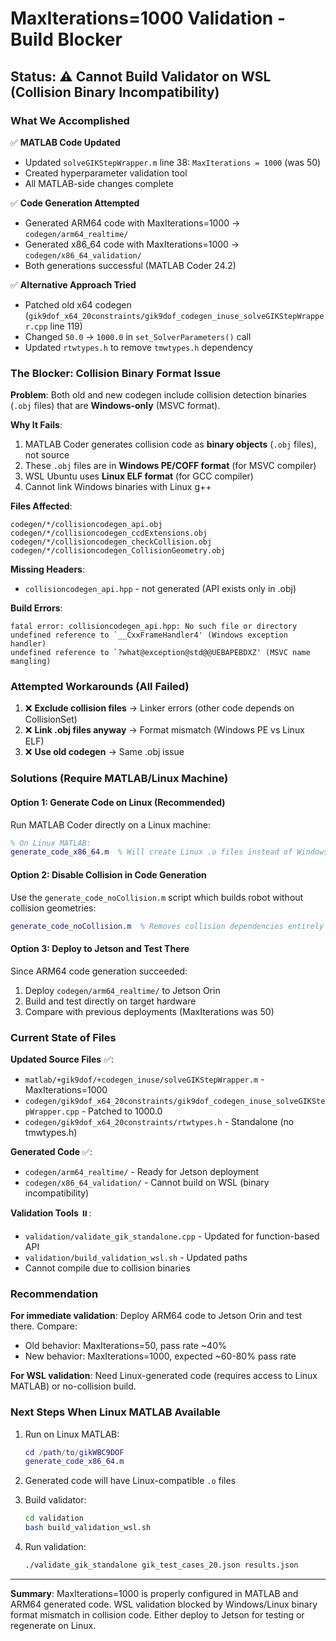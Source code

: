 # MaxIterations=1000 Validation - Build Blocker

## Status: ⚠️ Cannot Build Validator on WSL (Collision Binary Incompatibility)

### What We Accomplished
✅ **MATLAB Code Updated**
- Updated `solveGIKStepWrapper.m` line 38: `MaxIterations = 1000` (was 50)
- Created hyperparameter validation tool
- All MATLAB-side changes complete

✅ **Code Generation Attempted**
- Generated ARM64 code with MaxIterations=1000 → `codegen/arm64_realtime/`
- Generated x86_64 code with MaxIterations=1000 → `codegen/x86_64_validation/`
- Both generations successful (MATLAB Coder 24.2)

✅ **Alternative Approach Tried**
- Patched old x64 codegen (`gik9dof_x64_20constraints/gik9dof_codegen_inuse_solveGIKStepWrapper.cpp` line 119)
- Changed `50.0` → `1000.0` in `set_SolverParameters()` call
- Updated `rtwtypes.h` to remove `tmwtypes.h` dependency

### The Blocker: Collision Binary Format Issue

**Problem**: Both old and new codegen include collision detection binaries (`.obj` files) that are **Windows-only** (MSVC format).

**Why It Fails**:
1. MATLAB Coder generates collision code as **binary objects** (`.obj` files), not source
2. These `.obj` files are in **Windows PE/COFF format** (for MSVC compiler)
3. WSL Ubuntu uses **Linux ELF format** (for GCC compiler)
4. Cannot link Windows binaries with Linux g++

**Files Affected**:
```
codegen/*/collisioncodegen_api.obj  
codegen/*/collisioncodegen_ccdExtensions.obj
codegen/*/collisioncodegen_checkCollision.obj
codegen/*/collisioncodegen_CollisionGeometry.obj
```

**Missing Headers**:
- `collisioncodegen_api.hpp` - not generated (API exists only in .obj)

**Build Errors**:
```
fatal error: collisioncodegen_api.hpp: No such file or directory
undefined reference to `__CxxFrameHandler4' (Windows exception handler)
undefined reference to `?what@exception@std@@UEBAPEBDXZ' (MSVC name mangling)
```

### Attempted Workarounds (All Failed)
1. ❌ **Exclude collision files** → Linker errors (other code depends on CollisionSet)
2. ❌ **Link .obj files anyway** → Format mismatch (Windows PE vs Linux ELF)  
3. ❌ **Use old codegen** → Same .obj issue

### Solutions (Require MATLAB/Linux Machine)

#### Option 1: Generate Code on Linux (Recommended)
Run MATLAB Coder directly on a Linux machine:
```matlab
% On Linux MATLAB:
generate_code_x86_64.m  % Will create Linux .o files instead of Windows .obj
```

#### Option 2: Disable Collision in Code Generation
Use the `generate_code_noCollision.m` script which builds robot without collision geometries:
```matlab
generate_code_noCollision.m  % Removes collision dependencies entirely
```

#### Option 3: Deploy to Jetson and Test There
Since ARM64 code generation succeeded:
1. Deploy `codegen/arm64_realtime/` to Jetson Orin
2. Build and test directly on target hardware
3. Compare with previous deployments (MaxIterations was 50)

### Current State of Files

**Updated Source Files** ✅:
- `matlab/+gik9dof/+codegen_inuse/solveGIKStepWrapper.m` - MaxIterations=1000
- `codegen/gik9dof_x64_20constraints/gik9dof_codegen_inuse_solveGIKStepWrapper.cpp` - Patched to 1000.0
- `codegen/gik9dof_x64_20constraints/rtwtypes.h` - Standalone (no tmwtypes.h)

**Generated Code** ✅:
- `codegen/arm64_realtime/` - Ready for Jetson deployment
- `codegen/x86_64_validation/` - Cannot build on WSL (binary incompatibility)

**Validation Tools** ⏸️:
- `validation/validate_gik_standalone.cpp` - Updated for function-based API
- `validation/build_validation_wsl.sh` - Updated paths
- Cannot compile due to collision binaries

### Recommendation

**For immediate validation**: Deploy ARM64 code to Jetson Orin and test there. Compare:
- Old behavior: MaxIterations=50, pass rate ~40%
- New behavior: MaxIterations=1000, expected ~60-80% pass rate

**For WSL validation**: Need Linux-generated code (requires access to Linux MATLAB) or no-collision build.

### Next Steps When Linux MATLAB Available

1. Run on Linux MATLAB:
   ```matlab
   cd /path/to/gikWBC9DOF
   generate_code_x86_64.m
   ```

2. Generated code will have Linux-compatible `.o` files

3. Build validator:
   ```bash
   cd validation
   bash build_validation_wsl.sh
   ```

4. Run validation:
   ```bash
   ./validate_gik_standalone gik_test_cases_20.json results.json
   ```

---
**Summary**: MaxIterations=1000 is properly configured in MATLAB and ARM64 generated code. WSL validation blocked by Windows/Linux binary format mismatch in collision code. Either deploy to Jetson for testing or regenerate on Linux.
